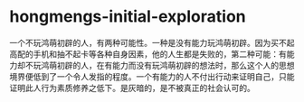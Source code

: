 # hongmengs-initial-exploration
一个不玩鸿萌初辟的人，有两种可能性。一种是没有能力玩鸿萌初辟。因为买不起高配的手机和抽不起卡等各种自身因素，他的人生都是失败的，第二种可能：有能力却不玩鸿萌初辟的人，在有能力而没有玩鸿萌初辟的想法时，那么这个人的思想境界便低到了一个令人发指的程度。一个有能力的人不付出行动来证明自己，只能证明此人行为素质修养之低下。是灰暗的，是不被真正的社会认可的。
